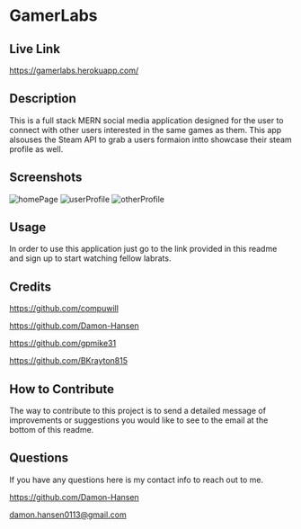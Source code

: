 # GamerLabs

## Live Link
https://gamerlabs.herokuapp.com/

## Description

This is a full stack MERN social media application designed for the user to connect with other users interested in the same games as them. This app alsouses the Steam API to grab a users formaion  intto showcase their steam profile as well.

## Screenshots
![homePage](https://user-images.githubusercontent.com/95259338/171450569-d73cce34-af4b-430d-b59b-8bf509973df3.PNG)
![userProfile](https://user-images.githubusercontent.com/95259338/171450581-4e9a5b4e-0b41-4704-82f5-df301a92990b.PNG)
![otherProfile](https://user-images.githubusercontent.com/95259338/171450591-efe9749b-0f88-4ee1-8fb0-e2282e4d8728.PNG)

## Usage

In order to use this application just go to the link provided in this readme and sign up to start watching fellow labrats.

## Credits

https://github.com/compuwill

https://github.com/Damon-Hansen

https://github.com/gpmike31

https://github.com/BKrayton815

## How to Contribute

The way to contribute to this project is to send a detailed message of improvements or suggestions you would like to see to the email at the bottom of this readme.


## Questions

If you have any questions here is my contact info to reach out to me.

https://github.com/Damon-Hansen

damon.hansen0113@gmail.com